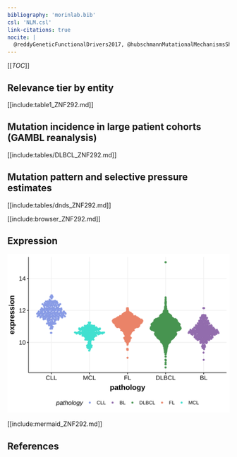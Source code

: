 ```yaml
---
bibliography: 'morinlab.bib'
csl: 'NLM.csl'
link-citations: true
nocite: |
  @reddyGeneticFunctionalDrivers2017, @hubschmannMutationalMechanismsShaping2021
---
```

[[_TOC_]]


## Relevance tier by entity

[[include:table1_ZNF292.md]]

## Mutation incidence in large patient cohorts (GAMBL reanalysis)

[[include:tables/DLBCL_ZNF292.md]]

## Mutation pattern and selective pressure estimates

[[include:tables/dnds_ZNF292.md]]

[[include:browser_ZNF292.md]]

## Expression
![](images/gene_expression/ZNF292_by_pathology.svg)

[[include:mermaid_ZNF292.md]]

## References
